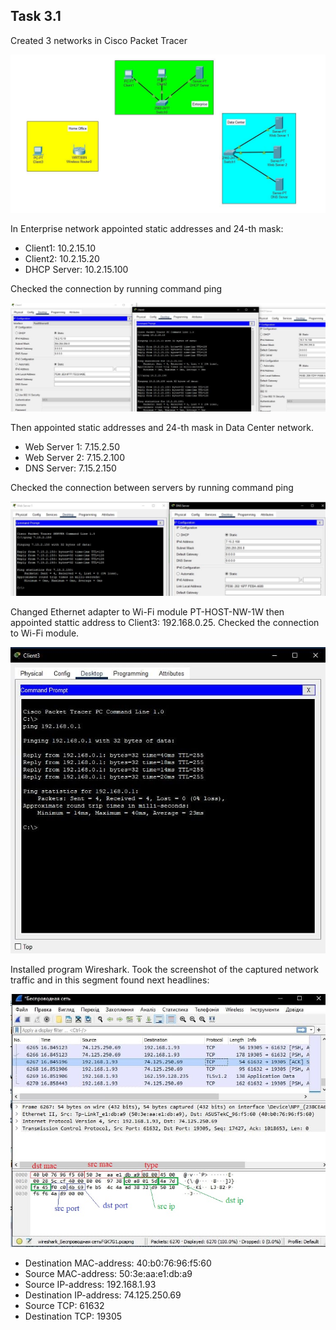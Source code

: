 ## Task 3.1

Created 3 networks in Cisco Packet Tracer

<img src="images/first.jpg">

In Enterprise network appointed static addresses and 24-th mask:

* Client1: 10.2.15.10
* Client2: 10.2.15.20
* DHCP Server: 10.2.15.100

Checked the connection by running command ping

<img src="images/second.jpg">

Then appointed static addresses and 24-th mask in Data Center network.

* Web Server 1: 7.15.2.50
* Web Server 2: 7.15.2.100
* DNS Server:   7.15.2.150

Checked the connection between servers by running command ping

<img src="images/second_ping.jpg">

Changed Ethernet adapter to Wi-Fi module PT-HOST-NW-1W then appointed stattic address to Client3: 192.168.0.25. Checked the connection to Wi-Fi module.

<img src="images/wi-fi.jpg">

Installed program Wireshark. Took the screenshot of the captured network traffic and in this segment found next headlines:

<img src="images/headlines.jpg">

* Destination MAC-address: 40:b0:76:96:f5:60
* Source MAC-address:      50:3e:aa:e1:db:a9
* Source IP-address:       192.168.1.93
* Destination IP-address: 74.125.250.69
* Source TCP: 61632
* Destination TCP: 19305